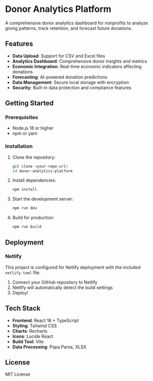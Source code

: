 # Donor Analytics Platform

A comprehensive donor analytics dashboard for nonprofits to analyze giving patterns, track retention, and forecast future donations.

## Features

- **Data Upload**: Support for CSV and Excel files
- **Analytics Dashboard**: Comprehensive donor insights and metrics
- **Economic Integration**: Real-time economic indicators affecting donations
- **Forecasting**: AI-powered donation predictions
- **Data Management**: Secure local storage with encryption
- **Security**: Built-in data protection and compliance features

## Getting Started

### Prerequisites
- Node.js 18 or higher
- npm or yarn

### Installation

1. Clone the repository:
   ```bash
   git clone <your-repo-url>
   cd donor-analytics-platform
   ```

2. Install dependencies:
   ```bash
   npm install
   ```

3. Start the development server:
   ```bash
   npm run dev
   ```

4. Build for production:
   ```bash
   npm run build
   ```

## Deployment

### Netlify
This project is configured for Netlify deployment with the included `netlify.toml` file.

1. Connect your GitHub repository to Netlify
2. Netlify will automatically detect the build settings
3. Deploy!

## Tech Stack

- **Frontend**: React 18 + TypeScript
- **Styling**: Tailwind CSS
- **Charts**: Recharts
- **Icons**: Lucide React
- **Build Tool**: Vite
- **Data Processing**: Papa Parse, XLSX

## License

MIT License